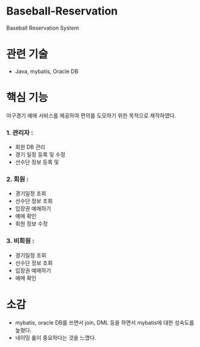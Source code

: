 # Baseball-Reservation
Baseball Reservation System

# 관련 기술
- Java, mybatis, Oracle DB

# 핵심 기능
야구경기 예매 서비스를 제공하여 편의를 도모하기 위한 목적으로 제작하였다.

### 1. 관리자 :
- 회원 DB 관리
- 경기 일정 등록 및 수정
- 선수단 정보 등록 및 

### 2. 회원 : 
- 경기일정 조회
- 선수단 정보 조회
- 입장권 예매하기
- 예매 확인
- 회원 정보 수정

### 3. 비회원 :
- 경기일정 조회
- 선수단 정보 조회
- 입장권 예매하기
- 예매 확인

# 소감
 - mybatis, oracle DB를 쓰면서 join, DML 등을 하면서 mybatis에 대한 성숙도를 높혔다.
 - 네이밍 룰이 중요하다는 것을 느꼈다.
